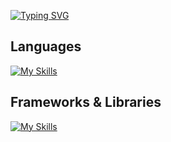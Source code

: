 <!--
**NostalgicDani/nostalgicdani** is a ✨ _special_ ✨ repository because its `README.md` (this file) appears on your GitHub profile.

Here are some ideas to get you started:

- 🔭 I’m currently working on ...
- 🌱 I’m currently learning ...
- 👯 I’m looking to collaborate on ...
- 🤔 I’m looking for help with ...
- 💬 Ask me about ...
- 📫 How to reach me: ...
- 😄 Pronouns: ...
- ⚡ Fun fact: ...
-->

[![Typing SVG](https://readme-typing-svg.herokuapp.com?font=Inter&weight=700&size=32&pause=3000&color=FFFFFF&background=FFFFFF00&center=true&vCenter=true&width=435&lines=Hey%2C+I'm+Daniel)](https://git.io/typing-svg)

## Languages
[![My Skills](https://skillicons.dev/icons?i=cpp,cs,html,css,ts,py)](https://skillicons.dev)

## Frameworks & Libraries
[![My Skills](https://skillicons.dev/icons?i=astro,nextjs,react,tailwind)](https://skillicons.dev)

